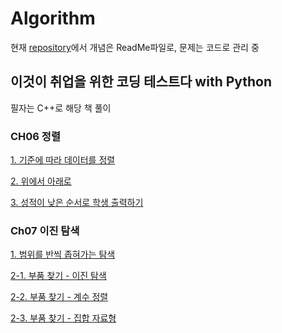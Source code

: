 # Algorithm

현재 [repository](https://github.com/Kang-bh/Algorithm/tree/main)에서 개념은 ReadMe파일로, 문제는 코드로 관리 중

## 이것이 취업을 위한 코딩 테스트다 with Python
필자는 C++로 해당 책 풀이

### CH06 정렬
[1. 기준에 따라 데이터를 정렬](https://github.com/Kang-bh/Algorithm/tree/main/Coding_Test_with_Python/6.%20%EC%A0%95%EB%A0%AC)

[2. 위에서 아래로](https://github.com/Kang-bh/Algorithm/blob/main/Coding_Test_with_Python/6.%20%EC%A0%95%EB%A0%AC/6-10%20%EC%9C%84%EC%97%90%EC%84%9C%20%EC%95%84%EB%9E%98%EB%A1%9C.cpp)

[3. 성적이 낮은 순서로 학생 출력하기](https://github.com/Kang-bh/Algorithm/blob/main/Coding_Test_with_Python/6.%20%EC%A0%95%EB%A0%AC/6-11%20%EC%84%B1%EC%A0%81%EC%9D%B4%20%EB%82%AE%EC%9D%80%20%EC%88%9C%EC%84%9C%EB%A1%9C%20%ED%95%99%EC%83%9D%20%EC%B6%9C%EB%A0%A5%ED%95%98%EA%B8%B0.cpp)

### Ch07 이진 탐색
[1. 범위를 반씩 좁혀가는 탐색](https://github.com/Kang-bh/Algorithm/tree/main/Coding_Test_with_Python/7.%20%EC%9D%B4%EC%A7%84%20%ED%83%90%EC%83%89)

[2-1. 부품 찾기 - 이진 탐색](https://github.com/Kang-bh/Algorithm/blob/main/Coding_Test_with_Python/7.%20%EC%9D%B4%EC%A7%84%20%ED%83%90%EC%83%89/7-5%20%EB%B6%80%ED%92%88%20%EC%B0%BE%EA%B8%B0%20by%20%EC%9D%B4%EC%A7%84%20%ED%83%90%EC%83%89.cpp)

[2-2. 부품 찾기 - 계수 정렬](https://github.com/Kang-bh/Algorithm/blob/main/Coding_Test_with_Python/7.%20%EC%9D%B4%EC%A7%84%20%ED%83%90%EC%83%89/7-5%20%EB%B6%80%ED%92%88%20%EC%B0%BE%EA%B8%B0%20by%20%EC%9D%B4%EC%A7%84%20%ED%83%90%EC%83%89.cpp)

[2-3. 부품 찾기 - 집합 자료형](https://github.com/Kang-bh/Algorithm/blob/main/Coding_Test_with_Python/7.%20%EC%9D%B4%EC%A7%84%20%ED%83%90%EC%83%89/7-7%20%EB%B6%80%ED%92%88%20%EC%B0%BE%EA%B8%B0%20by%20%EC%A7%91%ED%95%A9%20%EC%9E%90%EB%A3%8C%ED%98%95.cpp)